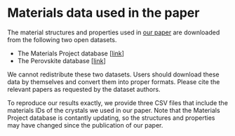 # Materials data used in the paper

The material structures and properties used in [our paper](https://journals.aps.org/prl/abstract/10.1103/PhysRevLett.120.145301) are downloaded from the following two open datasets.

- The Materials Project database [[link](https://www.materialsproject.org)]
- The Perovskite database [[link](https://cmr.fysik.dtu.dk/cubic_perovskites/cubic_perovskites.html)]

We cannot redistribute these two datasets. Users should download these data by themselves and convert them into proper formats. Please cite the relevant papers as requested by the dataset authors.

To reproduce our results exactly, we provide three CSV files that include the materials IDs of the crystals we used in our paper. Note that the Materials Project database is contantly updating, so the structures and properties may have changed since the publication of our paper.
